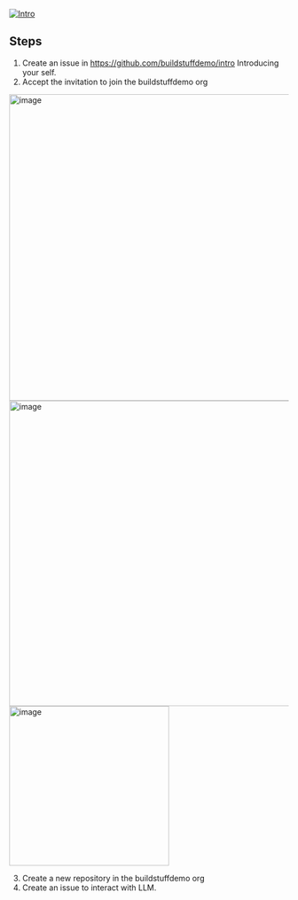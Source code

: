 [![Intro](https://github.com/buildstuffdemo/welcome/actions/workflows/intro.yml/badge.svg?event=issues)](https://github.com/buildstuffdemo/welcome/actions/workflows/intro.yml)

## Steps
1. Create an issue in https://github.com/buildstuffdemo/intro Introducing your self.
2. Accept the invitation to join the buildstuffdemo org
<img width="553" alt="image" src="https://github.com/buildstuffdemo/intro/assets/29655435/a04005d4-99bd-491f-bbc2-628931064567">
<img width="551" alt="image" src="https://github.com/buildstuffdemo/intro/assets/10250297/24736d71-c123-4d73-8802-b4c23c1701ef"><br>
<img width="288" alt="image" src="https://github.com/buildstuffdemo/intro/assets/10250297/7383d2d3-06fa-474b-8ef9-3eae269b2f84">

3. Create a new repository in the buildstuffdemo org
4. Create an issue to interact with LLM.
